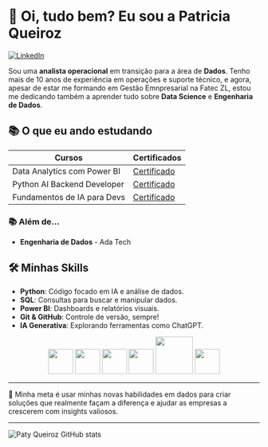 # 👋 Oi, tudo bem? Eu sou a Patricia Queiroz

[![LinkedIn](https://img.shields.io/badge/LinkedIn-0077B5?style=flat-square&logo=linkedin&logoColor=white)](https://www.linkedin.com/in/patyqueiroz)



Sou uma **analista operacional** em transição para a área de **Dados**. Tenho mais de 10 anos de experiência em operações e suporte técnico, e agora, apesar de estar me formando em Gestão Emnpresarial na Fatec ZL, estou me dedicando também a aprender tudo sobre **Data Science** e **Engenharia de Dados**.

## 📚 O que eu ando estudando

| Cursos | Certificados |
|--------|--------------|
| Data Analytics com Power BI | [Certificado](https://hermes.dio.me/certificates/J7E6IYMY.pdf) |
| Python AI Backend Developer | [Certificado](https://hermes.dio.me/certificates/UONUQQPW.pdf) |
| Fundamentos de IA para Devs | [Certificado](https://hermes.dio.me/certificates/ZZJNFESE.pdf) |

### 📚 Além de...

- **Engenharia de Dados** - Ada Tech


## 🛠️ Minhas Skills

- **Python**: Código focado em IA e análise de dados.
- **SQL**: Consultas para buscar e manipular dados.
- **Power BI**: Dashboards e relatórios visuais.
- **Git & GitHub**: Controle de versão, sempre!
- **IA Generativa**: Explorando ferramentas como ChatGPT.

  

<p align="center">
<img src="https://cdn.jsdelivr.net/gh/devicons/devicon@latest/icons/python/python-original-wordmark.svg" width = "50px">
<img src="https://cdn.jsdelivr.net/gh/devicons/devicon@latest/icons/amazonwebservices/amazonwebservices-original-wordmark.svg" width = "50px">
<img src="https://cdn.jsdelivr.net/gh/devicons/devicon@latest/icons/postgresql/postgresql-original-wordmark.svg" width = "50px">
<img src="https://cdn.jsdelivr.net/gh/devicons/devicon@latest/icons/azuresqldatabase/azuresqldatabase-original.svg" width = "50px">
<img src="https://img.shields.io/badge/PowerBI-F2C811?style=flat-square&logo=power-bi&logoColor=black" width = "75px">
<img src="https://cdn.jsdelivr.net/gh/devicons/devicon@latest/icons/github/github-original-wordmark.svg" width = "50px">
</p>

---------

🎯 Minha meta é usar minhas novas habilidades em dados para criar soluções que realmente façam a diferença e ajudar as empresas a crescerem com insights valiosos.


------------
<p align="center">

![Paty Queiroz GitHub stats](https://github-readme-stats.vercel.app/api?username=PatQuei&show_icons=true&theme=tokyonight)

 </p>
